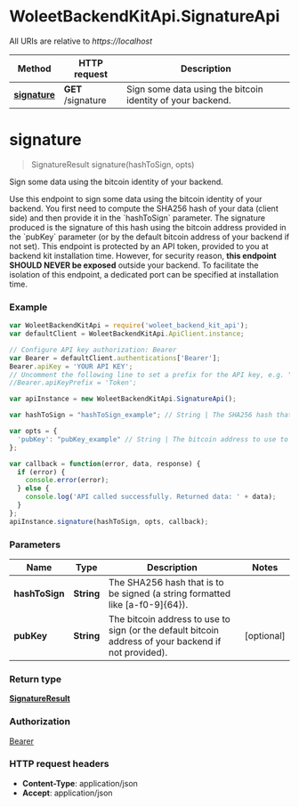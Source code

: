 # WoleetBackendKitApi.SignatureApi

All URIs are relative to *https://localhost*

Method | HTTP request | Description
------------- | ------------- | -------------
[**signature**](SignatureApi.md#signature) | **GET** /signature | Sign some data using the bitcoin identity of your backend.


<a name="signature"></a>
# **signature**
> SignatureResult signature(hashToSign, opts)

Sign some data using the bitcoin identity of your backend.

Use this endpoint to sign some data using the bitcoin identity of your backend.   You first need to compute the SHA256 hash of your data (client side) and then provide it in the &#x60;hashToSign&#x60; parameter.   The signature produced is the signature of this hash using the bitcoin address provided in the &#x60;pubKey&#x60; parameter (or by the default bitcoin address of your backend if not set).   This endpoint is protected by an API token, provided to you at backend kit installation time. However, for security reason, **this endpoint SHOULD NEVER be exposed** outside your backend. To facilitate the isolation of this endpoint, a dedicated port can be specified at installation time. 

### Example
```javascript
var WoleetBackendKitApi = require('woleet_backend_kit_api');
var defaultClient = WoleetBackendKitApi.ApiClient.instance;

// Configure API key authorization: Bearer
var Bearer = defaultClient.authentications['Bearer'];
Bearer.apiKey = 'YOUR API KEY';
// Uncomment the following line to set a prefix for the API key, e.g. "Token" (defaults to null)
//Bearer.apiKeyPrefix = 'Token';

var apiInstance = new WoleetBackendKitApi.SignatureApi();

var hashToSign = "hashToSign_example"; // String | The SHA256 hash that is to be signed (a string formatted like [a-f0-9]{64}).

var opts = { 
  'pubKey': "pubKey_example" // String | The bitcoin address to use to sign (or the default bitcoin address of your backend if not provided).
};

var callback = function(error, data, response) {
  if (error) {
    console.error(error);
  } else {
    console.log('API called successfully. Returned data: ' + data);
  }
};
apiInstance.signature(hashToSign, opts, callback);
```

### Parameters

Name | Type | Description  | Notes
------------- | ------------- | ------------- | -------------
 **hashToSign** | **String**| The SHA256 hash that is to be signed (a string formatted like [a-f0-9]{64}). | 
 **pubKey** | **String**| The bitcoin address to use to sign (or the default bitcoin address of your backend if not provided). | [optional] 

### Return type

[**SignatureResult**](SignatureResult.md)

### Authorization

[Bearer](../README.md#Bearer)

### HTTP request headers

 - **Content-Type**: application/json
 - **Accept**: application/json

